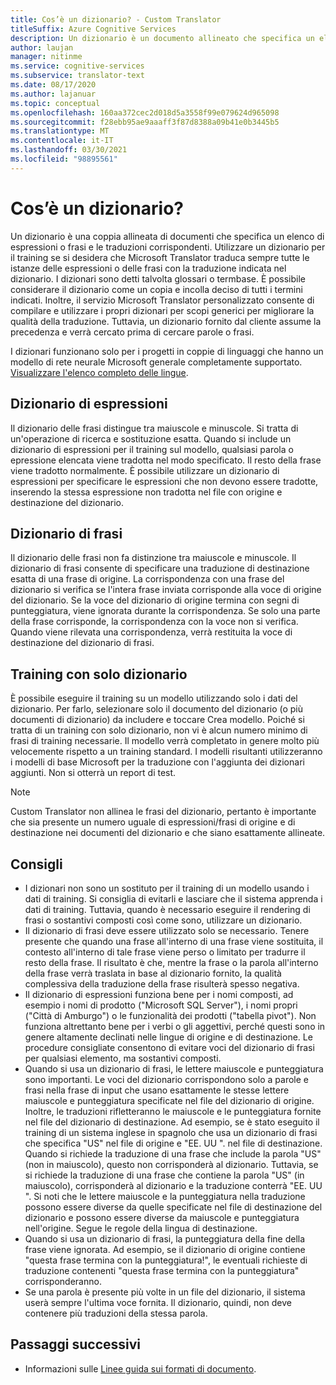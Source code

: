 ```yaml
---
title: Cos’è un dizionario? - Custom Translator
titleSuffix: Azure Cognitive Services
description: Un dizionario è un documento allineato che specifica un elenco di espressioni o frasi (e le rispettive traduzioni) che Microsoft Translator deve sempre tradurre allo stesso modo. I dizionari sono detti talvolta anche glossari o termbase.
author: laujan
manager: nitinme
ms.service: cognitive-services
ms.subservice: translator-text
ms.date: 08/17/2020
ms.author: lajanuar
ms.topic: conceptual
ms.openlocfilehash: 160aa372cec2d018d5a3558f99e079624d965098
ms.sourcegitcommit: f28ebb95ae9aaaff3f87d8388a09b41e0b3445b5
ms.translationtype: MT
ms.contentlocale: it-IT
ms.lasthandoff: 03/30/2021
ms.locfileid: "98895561"
---
```

# <a name="what-is-a-dictionary"></a>Cos’è un dizionario?

Un dizionario è una coppia allineata di documenti che specifica un elenco di espressioni o frasi e le traduzioni corrispondenti. Utilizzare un dizionario per il training se si desidera che Microsoft Translator traduca sempre tutte le istanze delle espressioni o delle frasi con la traduzione indicata nel dizionario. I dizionari sono detti talvolta glossari o termbase. È possibile considerare il dizionario come un copia e incolla deciso di tutti i termini indicati. Inoltre, il servizio Microsoft Translator personalizzato consente di compilare e utilizzare i propri dizionari per scopi generici per migliorare la qualità della traduzione. Tuttavia, un dizionario fornito dal cliente assume la precedenza e verrà cercato prima di cercare parole o frasi.

I dizionari funzionano solo per i progetti in coppie di linguaggi che hanno un modello di rete neurale Microsoft generale completamente supportato. [Visualizzare l'elenco completo delle lingue](../language-support.md#customization).

## <a name="phrase-dictionary"></a>Dizionario di espressioni
Il dizionario delle frasi distingue tra maiuscole e minuscole. Si tratta di un'operazione di ricerca e sostituzione esatta. Quando si include un dizionario di espressioni per il training sul modello, qualsiasi parola o epressione elencata viene tradotta nel modo specificato. Il resto della frase viene tradotto normalmente. È possibile utilizzare un dizionario di espressioni per specificare le espressioni che non devono essere tradotte, inserendo la stessa espressione non tradotta nel file con origine e destinazione del dizionario.

## <a name="sentence-dictionary"></a>Dizionario di frasi
Il dizionario delle frasi non fa distinzione tra maiuscole e minuscole. Il dizionario di frasi consente di specificare una traduzione di destinazione esatta di una frase di origine. La corrispondenza con una frase del dizionario si verifica se l'intera frase inviata corrisponde alla voce di origine del dizionario. Se la voce del dizionario di origine termina con segni di punteggiatura, viene ignorata durante la corrispondenza. Se solo una parte della frase corrisponde, la corrispondenza con la voce non si verifica.  Quando viene rilevata una corrispondenza, verrà restituita la voce di destinazione del dizionario di frasi.

## <a name="dictionary-only-trainings"></a>Training con solo dizionario
È possibile eseguire il training su un modello utilizzando solo i dati del dizionario. Per farlo, selezionare solo il documento del dizionario (o più documenti di dizionario) da includere e toccare Crea modello. Poiché si tratta di un training con solo dizionario, non vi è alcun numero minimo di frasi di training necessarie. Il modello verrà completato in genere molto più velocemente rispetto a un training standard.  I modelli risultanti utilizzeranno i modelli di base Microsoft per la traduzione con l'aggiunta dei dizionari aggiunti.  Non si otterrà un report di test.

>[!Note]
>Custom Translator non allinea le frasi del dizionario, pertanto è importante che sia presente un numero uguale di espressioni/frasi di origine e di destinazione nei documenti del dizionario e che siano esattamente allineate.

## <a name="recommendations"></a>Consigli

- I dizionari non sono un sostituto per il training di un modello usando i dati di training. Si consiglia di evitarli e lasciare che il sistema apprenda i dati di training. Tuttavia, quando è necessario eseguire il rendering di frasi o sostantivi composti così come sono, utilizzare un dizionario.
- Il dizionario di frasi deve essere utilizzato solo se necessario. Tenere presente che quando una frase all'interno di una frase viene sostituita, il contesto all'interno di tale frase viene perso o limitato per tradurre il resto della frase. Il risultato è che, mentre la frase o la parola all'interno della frase verrà traslata in base al dizionario fornito, la qualità complessiva della traduzione della frase risulterà spesso negativa.
- Il dizionario di espressioni funziona bene per i nomi composti, ad esempio i nomi di prodotto ("Microsoft SQL Server"), i nomi propri ("Città di Amburgo") o le funzionalità dei prodotti ("tabella pivot"). Non funziona altrettanto bene per i verbi o gli aggettivi, perché questi sono in genere altamente declinati nelle lingue di origine e di destinazione. Le procedure consigliate consentono di evitare voci del dizionario di frasi per qualsiasi elemento, ma sostantivi composti.
- Quando si usa un dizionario di frasi, le lettere maiuscole e punteggiatura sono importanti. Le voci del dizionario corrispondono solo a parole e frasi nella frase di input che usano esattamente le stesse lettere maiuscole e punteggiatura specificate nel file del dizionario di origine. Inoltre, le traduzioni rifletteranno le maiuscole e le punteggiatura fornite nel file del dizionario di destinazione. Ad esempio, se è stato eseguito il training di un sistema inglese in spagnolo che usa un dizionario di frasi che specifica "US" nel file di origine e "EE. UU ". nel file di destinazione. Quando si richiede la traduzione di una frase che include la parola "US" (non in maiuscolo), questo non corrisponderà al dizionario. Tuttavia, se si richiede la traduzione di una frase che contiene la parola "US" (in maiuscolo), corrisponderà al dizionario e la traduzione conterrà "EE. UU ". Si noti che le lettere maiuscole e la punteggiatura nella traduzione possono essere diverse da quelle specificate nel file di destinazione del dizionario e possono essere diverse da maiuscole e punteggiatura nell'origine. Segue le regole della lingua di destinazione.
- Quando si usa un dizionario di frasi, la punteggiatura della fine della frase viene ignorata. Ad esempio, se il dizionario di origine contiene "questa frase termina con la punteggiatura!", le eventuali richieste di traduzione contenenti "questa frase termina con la punteggiatura" corrisponderanno.
- Se una parola è presente più volte in un file del dizionario, il sistema userà sempre l'ultima voce fornita. Il dizionario, quindi, non deve contenere più traduzioni della stessa parola.

## <a name="next-steps"></a>Passaggi successivi

- Informazioni sulle [Linee guida sui formati di documento](document-formats-naming-convention.md).